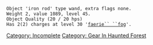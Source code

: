 `Object 'iron rod' type wand, extra flags none.`  
`Weight 2, value 1089, level 45.`  
`Object Quality (20 / 20 hps)`  
`Has 2(2) charges at level 30 '`[`faerie`` ``fog`](Faerie_Fog.md "wikilink")`'.`

[Category: Incomplete](Category:_Incomplete "wikilink") [Category: Gear
In Haunted Forest](Category:_Gear_In_Haunted_Forest "wikilink")
